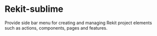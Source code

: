 Rekit-sublime
======
Provide side bar menu for creating and managing Rekit project elements such as actions, components, pages and features.

